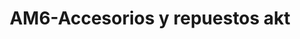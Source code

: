 ---
title: "AM6-Accesorios y repuestos akt"
url: /fusagasuga/am6-accesorios-y-repuestos-akt/
shop: Motorrad
---